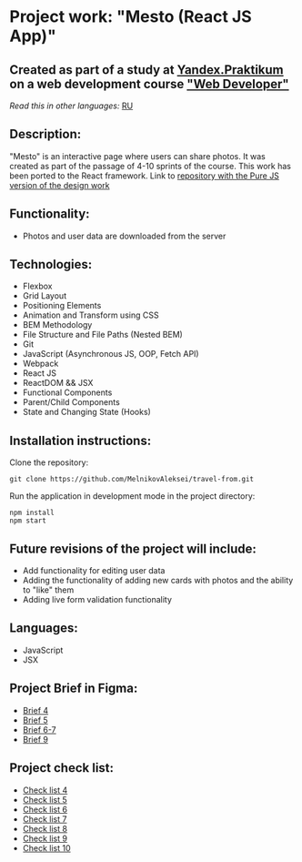 # Project work: "Mesto (React JS App)"

## Created as part of a study at [Yandex.Praktikum](https://praktikum.yandex.com/) on a web development course ["Web Developer"](https://practicum.yandex.com/web/)

*Read this in other languages:* [RU](https://github.com/MelnikovAleksei/mesto/blob/master/README.md)

## Description:

"Mesto" is an interactive page where users can share photos. It was created as part of the passage of 4-10 sprints of the course. This work has been ported to the React framework. Link to [repository with the Pure JS version of the design work](https://github.com/MelnikovAleksei/mesto)

## Functionality:

* Photos and user data are downloaded from the server

## Technologies:

* Flexbox
* Grid Layout
* Positioning Elements
* Animation and Transform using CSS
* BEM Methodology
* File Structure and File Paths (Nested BEM)
* Git
* JavaScript (Asynchronous JS, OOP, Fetch API)
* Webpack
* React JS
* ReactDOM && JSX
* Functional Components
* Parent/Child Components
* State and Changing State (Hooks)

## Installation instructions:

Clone the repository:

`
git clone https://github.com/MelnikovAleksei/travel-from.git
`

Run the application in development mode in the project directory:

```
npm install
npm start
```

## Future revisions of the project will include:

* Add functionality for editing user data
* Adding the functionality of adding new cards with photos and the ability to "like" them
* Adding live form validation functionality

## Languages:

* JavaScript
* JSX

## Project Brief in Figma:
* [Brief 4](https://www.figma.com/file/SLGf16iUspCIjC05qUi1dk/YP-project-4-mesto)
* [Brief 5](https://www.figma.com/file/n0Ho0JWLOCYiVkrboLTVJo/sprint-5-mesto)
* [Brief 6-7](https://www.figma.com/file/qk3Axq4MZryPzGFfCnUnrP/sprint-6-mesto)
* [Brief 9](https://www.figma.com/file/hhhIavVTeuilfPPZ6sbifl/JavaScript.-Sprint-9)

## Project check list:

* [Check list 4](https://code.s3.yandex.net/web-developer/checklists/new-program/checklist-4/index.html)
* [Check list 5](https://code.s3.yandex.net/web-developer/checklists/new-program/checklist-5/index.html)
* [Check list 6](https://code.s3.yandex.net/web-developer/checklists/new-program/checklist-6/index.html)
* [Check list 7](https://code.s3.yandex.net/web-developer/checklists/new-program/checklist-7/index.html)
* [Check list 8](https://code.s3.yandex.net/web-developer/checklists/new-program/checklist-8/index.html)
* [Check list 9](https://code.s3.yandex.net/web-developer/checklists/new-program/checklist-9/index.html)
* [Check list 10](https://code.s3.yandex.net/web-developer/checklists/new-program/checklist-10/index.html)
